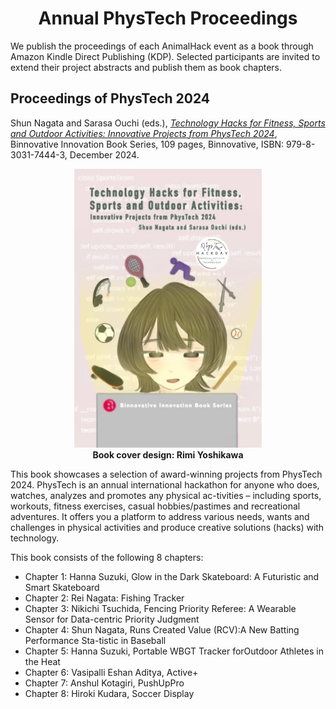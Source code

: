 <h1 style="text-align: center;">
Annual PhysTech Proceedings</h1>

We publish the proceedings of each AnimalHack event as a book through Amazon Kindle Direct Publishing (KDP). Selected participants are invited to extend their project abstracts and publish them as book chapters. 

<a name="book24"></a>
## Proceedings of PhysTech 2024

Shun Nagata and Sarasa Ouchi (eds.), *[Technology Hacks for Fitness, Sports and Outdoor Activities: Innovative Projects from PhysTech 2024](https://www.amazon.com/dp/B0DQX74Y9H)*, Binnovative Innovation Book Series, 109 pages, Binnovative, ISBN: 979-8-3031-7444-3, December 2024.

<p align="center">
<img src="images/cover.png" width="300">
<br>
<b>Book cover design: Rimi Yoshikawa</b>
</p>

This book showcases a selection of award-winning projects from PhysTech 2024. PhysTech is an annual international hackathon for anyone who does, watches, analyzes and promotes any physical ac-tivities – including sports, workouts, fitness exercises, casual hobbies/pastimes and recreational adventures. It offers you a platform to address various needs, wants and challenges in physical activities and produce creative solutions (hacks) with technology.

This book consists of the following 8 chapters:

- Chapter 1: Hanna Suzuki, Glow in the Dark Skateboard: A Futuristic and Smart
Skateboard
- Chapter 2: Rei Nagata: Fishing Tracker
- Chapter 3: Nikichi Tsuchida, Fencing Priority Referee: A Wearable Sensor for Data-centric Priority Judgment
- Chapter 4: Shun Nagata, Runs Created Value (RCV):A New Batting Performance Sta-tistic in Baseball
- Chapter 5: Hanna Suzuki, Portable WBGT Tracker forOutdoor Athletes in the Heat
- Chapter 6: Vasipalli Eshan Aditya, Active+
- Chapter 7: Anshul Kotagiri, PushUpPro
- Chapter 8: Hiroki Kudara, Soccer Display


